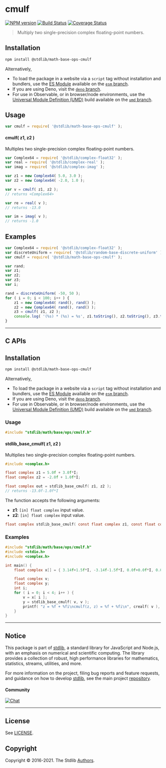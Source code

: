 <!--

@license Apache-2.0

Copyright (c) 2021 The Stdlib Authors.

Licensed under the Apache License, Version 2.0 (the "License");
you may not use this file except in compliance with the License.
You may obtain a copy of the License at

   http://www.apache.org/licenses/LICENSE-2.0

Unless required by applicable law or agreed to in writing, software
distributed under the License is distributed on an "AS IS" BASIS,
WITHOUT WARRANTIES OR CONDITIONS OF ANY KIND, either express or implied.
See the License for the specific language governing permissions and
limitations under the License.

-->

# cmulf

[![NPM version][npm-image]][npm-url] [![Build Status][test-image]][test-url] [![Coverage Status][coverage-image]][coverage-url] <!-- [![dependencies][dependencies-image]][dependencies-url] -->

> Multiply two single-precision complex floating-point numbers.

<section class="intro">

</section>

<!-- /.intro -->

<section class="installation">

## Installation

```bash
npm install @stdlib/math-base-ops-cmulf
```

Alternatively,

-   To load the package in a website via a `script` tag without installation and bundlers, use the [ES Module][es-module] available on the [`esm` branch][esm-url].
-   If you are using Deno, visit the [`deno` branch][deno-url].
-   For use in Observable, or in browser/node environments, use the [Universal Module Definition (UMD)][umd] build available on the [`umd` branch][umd-url].

</section>

<section class="usage">

## Usage

```javascript
var cmulf = require( '@stdlib/math-base-ops-cmulf' );
```

#### cmulf( z1, z2 )

Multiples two single-precision complex floating-point numbers.

```javascript
var Complex64 = require( '@stdlib/complex-float32' );
var real = require( '@stdlib/complex-real' );
var imag = require( '@stdlib/complex-imag' );

var z1 = new Complex64( 5.0, 3.0 );
var z2 = new Complex64( -2.0, 1.0 );

var v = cmulf( z1, z2 );
// returns <Complex64>

var re = real( v );
// returns -13.0

var im = imag( v );
// returns -1.0
```

</section>

<!-- /.usage -->

<section class="examples">

## Examples

<!-- eslint no-undef: "error" -->

```javascript
var Complex64 = require( '@stdlib/complex-float32' );
var discreteUniform = require( '@stdlib/random-base-discrete-uniform' ).factory;
var cmulf = require( '@stdlib/math-base-ops-cmulf' );

var rand;
var z1;
var z2;
var z3;
var i;

rand = discreteUniform( -50, 50 );
for ( i = 0; i < 100; i++ ) {
    z1 = new Complex64( rand(), rand() );
    z2 = new Complex64( rand(), rand() );
    z3 = cmulf( z1, z2 );
    console.log( '(%s) * (%s) = %s', z1.toString(), z2.toString(), z3.toString() );
}
```

</section>

<!-- /.examples -->

<!-- C interface documentation. -->

* * *

<section class="c">

## C APIs

<!-- Section to include introductory text. Make sure to keep an empty line after the intro `section` element and another before the `/section` close. -->

<section class="intro">

</section>

<!-- /.intro -->

<!-- C usage documentation. -->

<section class="installation">

## Installation

```bash
npm install @stdlib/math-base-ops-cmulf
```

Alternatively,

-   To load the package in a website via a `script` tag without installation and bundlers, use the [ES Module][es-module] available on the [`esm` branch][esm-url].
-   If you are using Deno, visit the [`deno` branch][deno-url].
-   For use in Observable, or in browser/node environments, use the [Universal Module Definition (UMD)][umd] build available on the [`umd` branch][umd-url].

</section>

<section class="usage">

### Usage

```c
#include "stdlib/math/base/ops/cmulf.h"
```

#### stdlib_base_cmulf( z1, z2 )

Multiplies two single-precision complex floating-point numbers.

```c
#include <complex.h>

float complex z1 = 5.0f + 3.0f*I;
float complex z2 = -2.0f + 1.0f*I;

float complex out = stdlib_base_cmulf( z1, z2 );
// returns -13.0f-1.0f*I
```

The function accepts the following arguments:

-   **z1**: `[in] float complex` input value.
-   **z2**: `[in] float complex` input value.

```c
float complex stdlib_base_cmulf( const float complex z1, const float complex z2 );
```

</section>

<!-- /.usage -->

<!-- C API usage notes. Make sure to keep an empty line after the `section` element and another before the `/section` close. -->

<section class="notes">

</section>

<!-- /.notes -->

<!-- C API usage examples. -->

<section class="examples">

### Examples

```c
#include "stdlib/math/base/ops/cmulf.h"
#include <stdio.h>
#include <complex.h>

int main() {
    float complex x[] = { 3.14f+1.5f*I, -3.14f-1.5f*I, 0.0f+0.0f*I, 0.0f/0.0f+0.0f/0.0f*I };

    float complex v;
    float complex y;
    int i;
    for ( i = 0; i < 4; i++ ) {
        v = x[ i ];
        y = stdlib_base_cmulf( v, v );
        printf( "z = %f + %fi\ncmulf(z, z) = %f + %fi\n", crealf( v ), cimagf( v ), crealf( y ), cimagf( y ) );
    }
}
```

</section>

<!-- /.examples -->

</section>

<!-- /.c -->

<!-- Section for related `stdlib` packages. Do not manually edit this section, as it is automatically populated. -->

<section class="related">

</section>

<!-- /.related -->

<!-- Section for all links. Make sure to keep an empty line after the `section` element and another before the `/section` close. -->


<section class="main-repo" >

* * *

## Notice

This package is part of [stdlib][stdlib], a standard library for JavaScript and Node.js, with an emphasis on numerical and scientific computing. The library provides a collection of robust, high performance libraries for mathematics, statistics, streams, utilities, and more.

For more information on the project, filing bug reports and feature requests, and guidance on how to develop [stdlib][stdlib], see the main project [repository][stdlib].

#### Community

[![Chat][chat-image]][chat-url]

---

## License

See [LICENSE][stdlib-license].


## Copyright

Copyright &copy; 2016-2021. The Stdlib [Authors][stdlib-authors].

</section>

<!-- /.stdlib -->

<!-- Section for all links. Make sure to keep an empty line after the `section` element and another before the `/section` close. -->

<section class="links">

[npm-image]: http://img.shields.io/npm/v/@stdlib/math-base-ops-cmulf.svg
[npm-url]: https://npmjs.org/package/@stdlib/math-base-ops-cmulf

[test-image]: https://github.com/stdlib-js/math-base-ops-cmulf/actions/workflows/test.yml/badge.svg
[test-url]: https://github.com/stdlib-js/math-base-ops-cmulf/actions/workflows/test.yml

[coverage-image]: https://img.shields.io/codecov/c/github/stdlib-js/math-base-ops-cmulf/main.svg
[coverage-url]: https://codecov.io/github/stdlib-js/math-base-ops-cmulf?branch=main

<!--

[dependencies-image]: https://img.shields.io/david/stdlib-js/math-base-ops-cmulf.svg
[dependencies-url]: https://david-dm.org/stdlib-js/math-base-ops-cmulf/main

-->

[umd]: https://github.com/umdjs/umd
[es-module]: https://developer.mozilla.org/en-US/docs/Web/JavaScript/Guide/Modules

[deno-url]: https://github.com/stdlib-js/math-base-ops-cmulf/tree/deno
[umd-url]: https://github.com/stdlib-js/math-base-ops-cmulf/tree/umd
[esm-url]: https://github.com/stdlib-js/math-base-ops-cmulf/tree/esm

[chat-image]: https://img.shields.io/gitter/room/stdlib-js/stdlib.svg
[chat-url]: https://gitter.im/stdlib-js/stdlib/

[stdlib]: https://github.com/stdlib-js/stdlib

[stdlib-authors]: https://github.com/stdlib-js/stdlib/graphs/contributors

[stdlib-license]: https://raw.githubusercontent.com/stdlib-js/math-base-ops-cmulf/main/LICENSE

</section>

<!-- /.links -->
